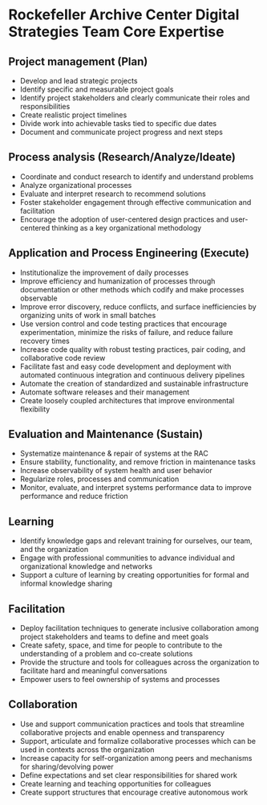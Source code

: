 # Rockefeller Archive Center Digital Strategies Team Core Expertise

## Project management (Plan)

- Develop and lead strategic projects
- Identify specific and measurable project goals
- Identify project stakeholders and clearly communicate their roles and responsibilities
- Create realistic project timelines
- Divide work into achievable tasks tied to specific due dates
- Document and communicate project progress and next steps

## Process analysis (Research/Analyze/Ideate)

- Coordinate and conduct research to identify and understand problems
- Analyze organizational processes
- Evaluate and interpret research to recommend solutions
- Foster stakeholder engagement through effective communication and facilitation
- Encourage the adoption of user-centered design practices and user-centered thinking as a key organizational methodology

## Application and Process Engineering (Execute)

- Institutionalize the improvement of daily processes
- Improve efficiency and humanization of processes through documentation or other methods which codify and make processes observable
- Improve error discovery, reduce conflicts, and surface inefficiencies by organizing units of work in small batches
- Use version control and code testing practices that encourage experimentation, minimize the risks of failure, and reduce failure recovery times
- Increase code quality with robust testing practices, pair coding, and collaborative code review
- Facilitate fast and easy code development and deployment with automated continuous integration and continuous delivery pipelines
- Automate the creation of standardized and sustainable infrastructure
- Automate software releases and their management
- Create loosely coupled architectures that improve environmental flexibility

## Evaluation and Maintenance (Sustain)

- Systematize maintenance & repair of systems at the RAC
- Ensure stability, functionality, and remove friction in maintenance tasks
- Increase observability of system health and user behavior
- Regularize roles, processes and communication
- Monitor, evaluate, and interpret systems performance data to improve performance and reduce friction

## Learning

- Identify knowledge gaps and relevant training for ourselves, our team, and the organization
- Engage with professional communities to advance individual and organizational knowledge and networks
- Support a culture of learning by creating opportunities for formal and informal knowledge sharing

## Facilitation

- Deploy facilitation techniques to generate inclusive collaboration among project stakeholders and teams to define and meet goals
- Create safety, space, and time for people to contribute to the understanding of a problem and co-create solutions
- Provide the structure and tools for colleagues across the organization to facilitate hard and meaningful conversations
- Empower users to feel ownership of systems and processes

## Collaboration

- Use and support communication practices and tools that streamline collaborative projects and enable openness and transparency
- Support, articulate and formalize collaborative processes which can be used in contexts across the organization
- Increase capacity for self-organization among peers and mechanisms for sharing/devolving power
- Define expectations and set clear responsibilities for shared work
- Create learning and teaching opportunities for colleagues
- Create support structures that encourage creative autonomous work